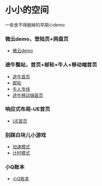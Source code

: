 ﻿# 小小的空间

一些舍不得删掉的早期小demo

### 微云demo，登陆页+网盘页

- [微云demo](./weiyun_demo/login.html)

### 途牛整站，首页+邮轮+牛人+移动端首页

- [途牛首页](./tuniu/tubiu-pc/index.html)
- [邮轮](./tuniu/tubiu-pc/ship.html)
- [牛人专线](./tuniu/tubiu-pc/niuren.html)
- [途牛移动端首页](./tuniu/tuniu-mobile/index.html)

### 响应式布局-UE首页

- [UE首页](./UE/index.html)

### 别踩白块儿小游戏

- [加速模式](./nowhite/nowhite.html)
- [计时模式](./nowhite/nowhite2.html)

### 小Q账本

- [小Q账本](./cashbook/index.html)